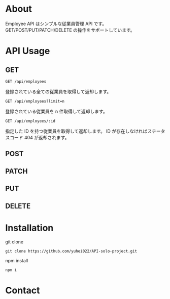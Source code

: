 # About

Employee API はシンプルな従業員管理 API です。
GET/POST/PUT/PATCH/DELETE の操作をサポートしています。

# API Usage

## GET

```
GET /api/employees
```

登録されている全ての従業員を取得して返却します。

```
GET /api/employees?limit=n
```

登録されている従業員を n 件取得して返却します。

```
GET /api/employees/:id
```

指定した ID を持つ従業員を取得して返却します。
ID が存在しなければステータスコード 404 が返却されます。

## POST

## PATCH

## PUT

## DELETE

# Installation

git clone

```
git clone https://github.com/yuhei022/API-solo-project.git
```

npm install

```
npm i
```

# Contact

